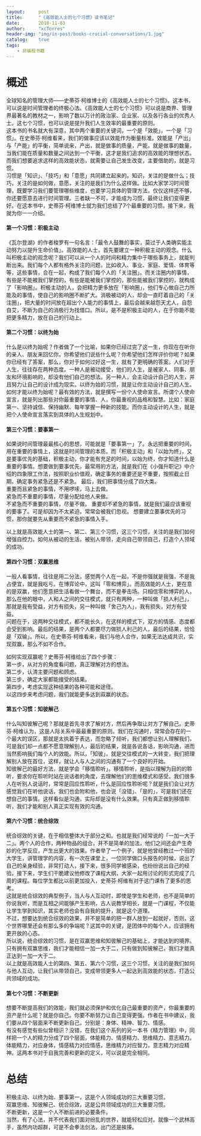 ```yaml
---
layout:     post
title:      "《高效能人士的七个习惯》读书笔记"
date:       2018-11-03
author:     "xcTorres"
header-img: "img/in-post/books-crucial-conversations/1.jpg"
catalog:    true
tags:
    - 非编程书籍
---
```


# 概述  
全球知名的管理大师——史蒂芬·柯维博士的《高效能人士的七个习惯》。这本书，可以说是时间管理者的终极心法。《高效能人士的七个习惯》可以说是商界、管理界最著名的教材之一，影响了数以万计的政治家、企业家、以及各行各业的优秀人士。这七个习惯，也可以说是提升我们人生效率的最重要的原则。  
这本书的书名就大有深意，其中两个重要的关键词，一个是「效能」，一个是「习惯」。在史蒂芬·柯维看来，我们的做事应该以效能作为衡量标准。效能是「产出」与「产能」的平衡，简单说来，产出，就是做事的质量，产能，就是做事的数量，当我们能在质量和数量之间达到一个平衡，这才是我们追求的高效能的理想状态。而我们想要追求这样的高效能状态，就需要让自己发生改变，主要借助的，就是习惯。  
习惯是「知识」、「技巧」和「意愿」共同建立起来的。知识，关注的是做什么；技巧，关注的是如何做，意愿，关注的是我们为什么这样做。比如大家学习时间管理，既要学习我们要管理哪些维度，也要学习具体的管理方法，仅仅这样还不够，你还要愿意去进行时间管理。三者缺一不可，才能成为习惯，最终让我们变得更好。在这本书中，史蒂芬·柯维博士就为我们总结了7个最重要的习惯。接下来，我就为你一一介绍。

#### 第一个习惯：积极主动  
《瓦尔登湖》的作者梭罗有一句名言：「最令人鼓舞的事实，莫过于人类确实能主动努力以提升生命价值」。高效能的人士，首先要建立一种积极主动的观念。什么叫积极主动的观念呢？我们可以从一个人的时间和精力集中于哪些事务上，就能判断出来。我们每个人都有格外关注的问题，比如收入、事业、家庭、爱情、体育等等，这些事情，合在一起，构成了我们每个人的「关注圈」。而关注圈内的事情，有些是不能被我们掌控的，有些是能被我们掌控的，那些能被我们掌控的，就构成了「影响圈」。积极主动的人，会把精力更多放在「影响圈」，他们专心做自己力所能及的事情，使自己的影响圈不断扩大。消极被动的人，却会一直盯着自己的「关注圈」，把大量的时间放在超出个人能力的事情上，最后会越来越怨天尤人，自怨自艾，不断为自己的消极行为找借口。所以，是不是积极主动的人，在于你能不能把更多精力，放在自己的行动上。

#### 第二个习惯：以终为始  
什么是以终为始呢？作者做了一个比喻，如果你已经过完了这一生，你现在在听你的亲人、朋友来回忆你，你希望他们说些什么呢？你希望他们怎样评价你呢？如果你已经有了答案，那么，你对于如何过好这一生，就有了更明确的答案。人们对于人生，往往存在两种态度。一种人是被动接受，他们的人生，是被家人、同事、朋友和环境影响的，却没有他们自己的想法。另一种人，会主动设计自己的人生，并且努力让自己的设计成为现实。以终为始的习惯，就是让你主动设计自己的人生。如何才能以终为始呢？最有效的方法，就是撰写一份个人使命宣言。所谓个人使命宣言，就是列出那些对你最重要的事情、人，你最重视的品格和智慧。比如：家庭第一、坚持诚信、保持幽默、每年掌握一种新的技能。而你主动设计的人生，就是把个人使命宣言落实到具体的人生规划中。

#### 第三个习惯：要事第一
如果说时间管理最最核心的思想，可能就是「要事第一」了。永远把重要的时间，用在重要的事情上，这就是时间管理的本质。而「积极主动」和「以始为终」，又是要事优先的基础，积极主动，你才能有充足的时间，以始为终，你才知道什么是重要的事情。想要做到要事优先，最常用的方法，就是我们在《小强升职记》中介绍的四象限工作法，按照职业价值观，确定事务的重要还是不重要，按照截止日期，确定事务紧急还是不紧急。
最后，我们把事情分成了四大类。  
重要而且紧急的事情，不用啰嗦，马上去做。  
紧急而不重要的事情，尽量分配给他人来做。  
不紧急而不重要的事情，尽量不做。
重要却不紧急的事情，就是我们最应该重视的要事了。可是却因为不太紧迫，常常会被我们忽视。
想要建立要事优先的习惯，那你就要先从重要而不紧急的事情入手。  

以上就是高效能人士的第一、第二、第三个习惯，这三个习惯，关注的是我们如何增强自控力。如何从被动的生活，被别人带领，走向自己带领自己，打造个人领域的成功。

#### 第四个习惯：双赢思维   
一般人看事情，往往是用二分法，感觉两个人在一起，不是你强就是我强，不是我占便宜，就是我吃亏。在博弈论中，这叫「零和博弈」。而高效能的人士，更在意的是双赢，他们愿意把生活看做一个舞台，而不是拳击场。只相信零和博弈的人，那么在他的眼中，人和人之间的交往模式，就只有两种，一种叫做「损人利己」，那就是我有受益，对方有损失，另一种叫做「舍己为人」，我有损失，对方有受益。  
问题在于，这两种交往模式，都不能长久，在这样的模式下，双方的情感、态度都会受到影响。最后的结果，是两个人都要尽力做损人利己的人，最后的结果，恰恰是「双输」。所以，在史蒂芬·柯维看来，我们与他人合作，如果无法达成共识，实现双赢，那么不如不合作。  

如何实现双赢呢？史蒂芬·柯维给出了四个步骤：  
第一步，从对方的角度看问题，真正理解对方的想法。  
第二步，认清主要问题和顾虑。  
第三步，确定大家都能接受的结果。  
第四步，考虑实现这种结果的各种可能和途径。  
以这四步来考虑问题，我们就能更多达到双赢的状态。

#### 第五个习惯：知彼解己
什么叫知彼解己呢？那就是首先寻求了解对方，然后再争取让对方了解自己。史蒂芬·柯维认为，这是人际关系中最最重要的原则。我们在沟通时，常常会存在的一个最大的误区，那就是太执着于表达，而忽略了倾听，我们都想让别人理解我们，可是我们却一点都不愿意理解别人，最后的结果，就是各说各话，影响沟通，进而当然影响我们每个人的效能。所以，「知彼」，就是交往模式的一大转变，我们把理解别人放在首位，这样，就让人与人之间的沟通有了一个良好的开始。  
知彼解己的最好方法，就是学会「移情聆听」。移情聆听，是指以理解为目的的聆听，要求你在聆听时站在说话者的角度，去理解他们的思维模式和感受。我们很多人在听别人说话时，常常是回应性聆听，什么是回应性聆听呢？就是我们会让对方感觉我们在听他说话，我们也会附和他，也会说「没错」、「是的」，可是我们还在想自己的事情。这样看似是沟通，实际却是没有什么效果。只有真正做到移情聆听，我们才能和别人真正实现有效的沟通。

#### 第六个习惯：统合综效  
统合综效的关键，在于相信整体大于部分之和。也就是我们经常说的「一加一大于二」。两个人的合作，两种物品的组合，并不是简单的加法，他们之间还会产生奇妙的化学反应，产生出更大的效果。作者举了一个例子，就是他曾经教过一个班的大学生，讲管理学的内容，有一次在课堂上，一位同学做口头报告的时候，说出了自己的亲身经验，非常打动人，接下来，很多同学被感染，也纷纷说出自己的经验。接下来，学生们干脆建议他修改了课程大纲，大家一起用讨论的形式完成了几周的课程。每位学生都比以前更加投入，史蒂芬·柯维有对于这门课有了更多的思考。  
这就是统合综效的典型例子，当人与人互动时，即使是学生和老师，也不是简单的你说我听，而是互相之间能够产生影响，古人说教学相长，就是一门课程，不仅能让学生学到知识，其实老师也会有自我的提升，就是这个道理。  
不过，想要达到统合综效的效果，并不是简单的把一群人放到一起就好，否则，这个世界哪里还会有那么多的争端呢？这其中的关键，是团体中的每个人，应该拥有更开放的心态。  
所以说，统合综效的习惯，是在双赢思维和知彼解己的基础上，才能达到的境界。只有拥有双赢思维，我们才能相信一加一大于二，只有做到知彼解己，我们才能真正达到一加一大于二。  
以上就是高效能人士的第四、第五、第六个习惯，这三个习惯，关注的是我们如何与他人互动，让我们从带领自己，变成带领更多人一起达到高效能的状态，打造公共领域的成功。

#### 第七个习惯：不断更新  
想要不断提高我们的效能，我们就必须保护和优化自己最重要的资产，你最重要的资产是什么呢？就是你自己。你要不断努力让自己变得更强。作者在书中建议，我们要从四个层面来不断更新自己，分别是：身体、精神、智力、情感。  
有没有感觉有些似曾相识？没错，在我们这个系列的另一本书《精力管理》中，同样把一个人的精力分成了四个层面，体能精力、情感精力、思维精力、意志精力。  
体能精力，对应身体，情感精力对应情感，思维精力对应智力，意志精力对应精神。这两本书对于自我完善和更新的定义，可以说是完全相同。

# 总结  
积极主动、以终为始、要事第一，这是个人领域成功的三大重要习惯。  
双赢思维、知彼解己、统合综效，这是公共领域成功的三大重要习惯。  
不断更新，这是一个人不断前进的必要条件。  
当然，有了心法，并不代表我们面对纷乱的世界，就能轻松应对。就像一个武林高手，虽然内功超群，可是不会拳法剑法，出门还是挨揍。